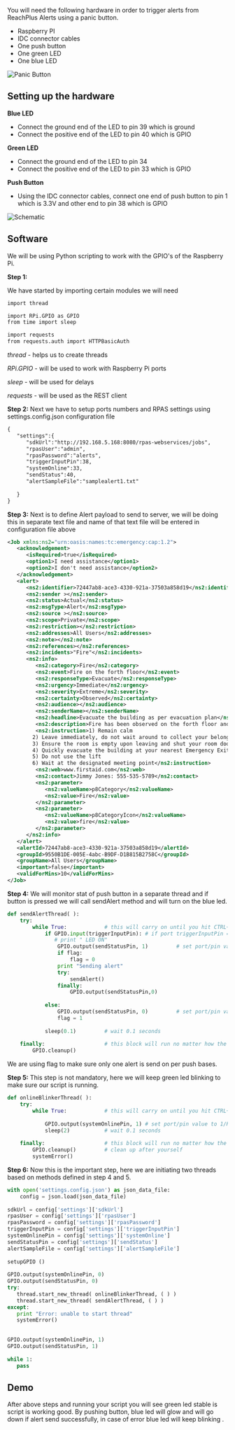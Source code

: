 You will need the following hardware in order to trigger alerts from ReachPlus Alerts using a panic button.

- Raspberry PI 
- IDC connector cables
- One push button
- One green LED
- One blue LED

![Panic Button](PanicButton.JPG)

Setting up the hardware
-----------------------

**Blue LED**

- Connect the ground end of the LED to pin 39 which is ground
- Connect the positive end of the LED to pin 40 which is GPIO

**Green LED**

- Connect the ground end of the LED to pin 34 
- Connect the positive end of the LED to pin 33 which is GPIO

**Push Button**

- Using the IDC connector cables, connect one end of push button to pin 1 which is 3.3V and other end to pin 38 which is GPIO

![Schematic](Schematic.png)

Software
-----------------------
We will be using Python scripting to work with the GPIO's of the Raspberry Pi.

**Step 1:**

We have started by importing certain modules we will need
```xml
import thread

import RPi.GPIO as GPIO
from time import sleep

import requests
from requests.auth import HTTPBasicAuth 
```

*thread*	- helps us to create threads

*RPi.GPIO* - will be used to work with Raspberry Pi ports

*sleep* - will be used for delays

*requests* - will be used as the REST client

**Step 2:**
Next we have to setup ports numbers and RPAS settings using settings.config.json configuration file

```xml
{
   "settings":{
      "sdkUrl":"http://192.168.5.168:8080/rpas-webservices/jobs",
      "rpasUser":"admin",
      "rpasPassword":"alerts",
      "triggerInputPin":38,
      "systemOnline":33,
      "sendStatus":40,
      "alertSampleFile":"samplealert1.txt"
 
   }
}
```

**Step 3:**
Next is to define Alert payload to send to server, we will be doing this in separate text file and name of that text file will be entered in configuration file above

```xml
<Job xmlns:ns2="urn:oasis:names:tc:emergency:cap:1.2">
   <acknowledgement>
      <isRequired>true</isRequired>
      <option1>I need assistance</option1>
      <option2>I don't need assistance</option2>
   </acknowledgement>
   <alert>
      <ns2:identifier>72447ab8-ace3-4330-921a-37503a858d19</ns2:identifier>
      <ns2:sender ></ns2:sender>
      <ns2:status>Actual</ns2:status>
      <ns2:msgType>Alert</ns2:msgType>
      <ns2:source ></ns2:source>
      <ns2:scope>Private</ns2:scope>
      <ns2:restriction></ns2:restriction>
      <ns2:addresses>All Users</ns2:addresses>
      <ns2:note></ns2:note>
      <ns2:references></ns2:references>
      <ns2:incidents>"Fire"</ns2:incidents>
      <ns2:info>
         <ns2:category>Fire</ns2:category>
         <ns2:event>Fire on the forth floor</ns2:event>
         <ns2:responseType>Evacuate</ns2:responseType>
         <ns2:urgency>Immediate</ns2:urgency>
         <ns2:severity>Extreme</ns2:severity>
         <ns2:certainty>Observed</ns2:certainty>
         <ns2:audience></ns2:audience>
         <ns2:senderName></ns2:senderName>
         <ns2:headline>Evacuate the building as per evacuation plan</ns2:headline>
         <ns2:description>Fire has been observed on the forth floor and is spreading across the building. Please evacuate your rooms and proceed to your assembly area immediately. Do not use elevators.</ns2:description>
         <ns2:instruction>1) Remain calm
        2) Leave immediately, do not wait around to collect your belongings
        3) Ensure the room is empty upon leaving and shut your room door
        4) Quickly evacuate the building at your nearest Emergency Exit
        5) Do not use the lift
        6) Wait at the designated meeting point</ns2:instruction>
         <ns2:web>www.firstaid.com</ns2:web>
         <ns2:contact>Jimmy Jones: 555-535-5789</ns2:contact>
         <ns2:parameter>
            <ns2:valueName>p8Category</ns2:valueName>
            <ns2:value>Fire</ns2:value>
         </ns2:parameter>
         <ns2:parameter>
            <ns2:valueName>p8CategoryIcon</ns2:valueName>
            <ns2:value>fire</ns2:value>
         </ns2:parameter>
      </ns2:info>
   </alert>
   <alertId>72447ab8-ace3-4330-921a-37503a858d19</alertId>
   <groupId>9550B1DE-005E-4abc-B9DF-D1B815B2758C</groupId>
   <groupName>All Users</groupName>
   <important>false</important>
   <validForMins>10</validForMins>
</Job>
```

**Step 4:**
We will monitor stat of push button in a separate thread and if button is pressed we will call sendAlert method and will turn on the blue led. 

```python
def sendAlertThread( ):
    try:
        while True:            # this will carry on until you hit CTRL+C
            if GPIO.input(triggerInputPin): # if port triggerInputPin == 1
               # print " LED ON"
                GPIO.output(sendStatusPin, 1)         # set port/pin value to 1/HIGH/True
                if flag:
                    flag = 0
                print "Sending alert"
                try:
                    sendAlert()
                finally:
                    GPIO.output(sendStatusPin,0)
 
            else:
                GPIO.output(sendStatusPin, 0)         # set port/pin value to 0/LOW/False
                flag = 1
 
            sleep(0.1)         # wait 0.1 seconds
 
    finally:                   # this block will run no matter how the try block exits
        GPIO.cleanup()            
```

We are using flag to make sure only one alert is send on per push bases.

**Step 5:**
This step is not mandatory, here we will keep green led blinking to make sure our script is running.

```python
def onlineBlinkerThread( ):
    try:
        while True:            # this will carry on until you hit CTRL+C
 
            GPIO.output(systemOnlinePin, 1) # set port/pin value to 1/HIGH/True
            sleep(2)           # wait 0.1 seconds
 
    finally:                   # this block will run no matter how the try block exits
        GPIO.cleanup()         # clean up after yourself
        systemError()
```
**Step 6:**
Now this is the important step, here we are initiating two threads based on methods defined in step 4 and 5.

```python
with open('settings.config.json') as json_data_file:
    config = json.load(json_data_file)
 
sdkUrl = config['settings']['sdkUrl']
rpasUser = config['settings']['rpasUser']
rpasPassword = config['settings']['rpasPassword']
triggerInputPin = config['settings']['triggerInputPin']
systemOnlinePin = config['settings']['systemOnline']
sendStatusPin = config['settings']['sendStatus']
alertSampleFile = config['settings']['alertSampleFile']
 
setupGPIO ()
 
GPIO.output(systemOnlinePin, 0)
GPIO.output(sendStatusPin, 0)
try:
   thread.start_new_thread( onlineBlinkerThread, ( ) )
   thread.start_new_thread( sendAlertThread, ( ) )
except:
   print "Error: unable to start thread"
   systemError()
 
 
GPIO.output(systemOnlinePin, 1)
GPIO.output(sendStatusPin, 1)
 
while 1:
   pass
```

Demo
-----------------------
After above steps and running your script you will see green led stable is script is working good. By pushing button, blue led will glow and will go down if alert send successfully, in case of error blue led will keep blinking .

